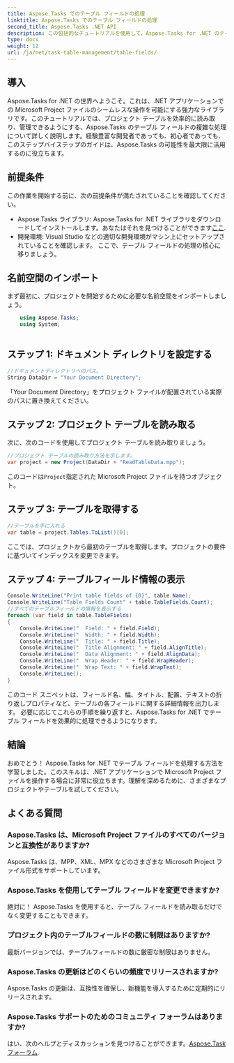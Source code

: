 ```yaml
---
title: Aspose.Tasks でのテーブル フィールドの処理
linktitle: Aspose.Tasks でのテーブル フィールドの処理
second_title: Aspose.Tasks .NET API
description: この包括的なチュートリアルを使用して、Aspose.Tasks for .NET のテーブル フィールドの処理をマスターしてください。プロジェクト テーブルを簡単に読み取り、表示、変更する方法を学びます。
type: docs
weight: 12
url: /ja/net/task-table-management/table-fields/
---
```

## 導入
Aspose.Tasks for .NET の世界へようこそ。これは、.NET アプリケーションでの Microsoft Project ファイルのシームレスな操作を可能にする強力なライブラリです。このチュートリアルでは、プロジェクト テーブルを効率的に読み取り、管理できるようにする、Aspose.Tasks のテーブル フィールドの複雑な処理について詳しく説明します。経験豊富な開発者であっても、初心者であっても、このステップバイステップのガイドは、Aspose.Tasks の可能性を最大限に活用するのに役立ちます。
## 前提条件
この作業を開始する前に、次の前提条件が満たされていることを確認してください。
-  Aspose.Tasks ライブラリ: Aspose.Tasks for .NET ライブラリをダウンロードしてインストールします。あなたはそれを見つけることができます[ここ](https://releases.aspose.com/tasks/net/).
- 開発環境: Visual Studio などの適切な開発環境がマシン上にセットアップされていることを確認します。
ここで、テーブル フィールドの処理の核心に移りましょう。
## 名前空間のインポート
まず最初に、プロジェクトを開始するために必要な名前空間をインポートしましょう。
```csharp
    using Aspose.Tasks;
    using System;
    
```
## ステップ 1: ドキュメント ディレクトリを設定する
```csharp
//ドキュメントディレクトリへのパス。
String DataDir = "Your Document Directory";
```
「Your Document Directory」をプロジェクト ファイルが配置されている実際のパスに置き換えてください。
## ステップ 2: プロジェクト テーブルを読み取る
次に、次のコードを使用してプロジェクト テーブルを読み取りましょう。
```csharp
//プロジェクト テーブルの読み取り方法を示します。
var project = new Project(DataDir + "ReadTableData.mpp");
```
このコードは`Project`指定された Microsoft Project ファイルを持つオブジェクト。
## ステップ 3: テーブルを取得する
```csharp
//テーブルを手に入れる
var table = project.Tables.ToList()[0];
```
ここでは、プロジェクトから最初のテーブルを取得します。プロジェクトの要件に基づいてインデックスを変更できます。
## ステップ 4: テーブルフィールド情報の表示
```csharp
Console.WriteLine("Print table fields of {0}", table.Name);
Console.WriteLine("Table Fields Count" + table.TableFields.Count);
//すべてのテーブルフィールドの情報を表示する
foreach (var field in table.TableFields)
{
    Console.WriteLine("  Field: " + field.Field);
    Console.WriteLine("  Width: " + field.Width);
    Console.WriteLine("  Title: " + field.Title);
    Console.WriteLine("  Title Alignment: " + field.AlignTitle);
    Console.WriteLine("  Data Alignment: " + field.AlignData);
    Console.WriteLine("  Wrap Header: " + field.WrapHeader);
    Console.WriteLine("  Wrap Text: " + field.WrapText);
    Console.WriteLine();
}
```
このコード スニペットは、フィールド名、幅、タイトル、配置、テキストの折り返しプロパティなど、テーブルの各フィールドに関する詳細情報を出力します。
必要に応じてこれらの手順を繰り返すと、Aspose.Tasks for .NET でテーブル フィールドを効果的に処理できるようになります。
## 結論
おめでとう！ Aspose.Tasks for .NET でテーブル フィールドを処理する方法を学習しました。このスキルは、.NET アプリケーションで Microsoft Project ファイルを操作する場合に非常に役立ちます。理解を深めるために、さまざまなプロジェクトやテーブルを試してください。
## よくある質問
### Aspose.Tasks は、Microsoft Project ファイルのすべてのバージョンと互換性がありますか?
Aspose.Tasks は、MPP、XML、MPX などのさまざまな Microsoft Project ファイル形式をサポートしています。
### Aspose.Tasks を使用してテーブル フィールドを変更できますか?
絶対に！ Aspose.Tasks を使用すると、テーブル フィールドを読み取るだけでなく変更することもできます。
### プロジェクト内のテーブルフィールドの数に制限はありますか?
最新バージョンでは、テーブルフィールドの数に厳密な制限はありません。
### Aspose.Tasks の更新はどのくらいの頻度でリリースされますか?
Aspose.Tasks の更新は、互換性を確保し、新機能を導入するために定期的にリリースされます。
### Aspose.Tasks サポートのためのコミュニティ フォーラムはありますか?
はい、次のヘルプとディスカッションを見つけることができます。[Aspose.Task フォーラム](https://forum.aspose.com/c/tasks/15).